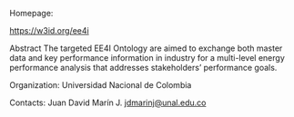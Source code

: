 Homepage:

https://w3id.org/ee4i


Abstract
The targeted EE4I Ontology are aimed to exchange both master data and key performance information in industry for a multi-level energy performance analysis that addresses stakeholders’ performance goals. 

Organization:
Universidad Nacional de Colombia


Contacts:
Juan David Marín J. jdmarinj@unal.edu.co